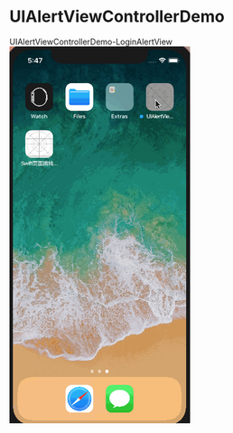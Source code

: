 # UIAlertViewControllerDemo
UIAlertViewControllerDemo-LoginAlertView
![image](https://github.com/Kevin-007/UIAlertViewControllerDemo/blob/master/UIAlertViewControllerDemo.gif)
